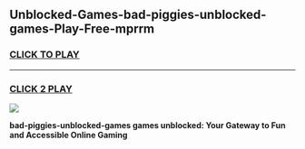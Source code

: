 
## Unblocked-Games-bad-piggies-unblocked-games-Play-Free-mprrm
<h3>
<a href="https://premium76.site?title=bad-piggies-unblocked-games&ref=18A1">CLICK TO PLAY</a></h3>
<hr>

<h3>
<a href="https://premium76.site?title=bad-piggies-unblocked-games&ref=18A1">CLICK 2 PLAY</a>
  
</h3>

<a href="https://premium76.site?title=bad-piggies-unblocked-games&ref=18A1"><img src="https://clearcache.store/games.png"></a>


**bad-piggies-unblocked-games games unblocked: Your Gateway to Fun and Accessible Online Gaming**
